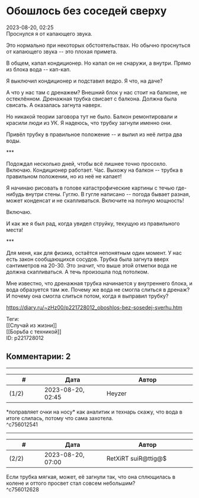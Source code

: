 Обошлось без соседей сверху
===========================

  
2023-08-20, 02:25  
 Проснулся я от капающего звука.   
   
 Это нормально при некоторых обстоятельствах. Но обычно проснуться от капающего звука -- это плохая примета.   
   
 В общем, капал кондиционер. Но капал он не снаружи, а внутри. Прямо из блока вода -- кап-кап.   
   
 Я выключил кондиционер и подставил ведро. Я что, на даче?   
   
 А что у нас там с дренажем? Внешний блок у нас стоит на балконе, не остеклённом. Дренажная трубка свисает с балкона. Должна была свисать. А оказалась загнута наверх.   
   
 Но никакой теории заговора тут не было. Балкон ремонтировали и красили люди из УК. Я надеюсь, что трубку загнули именно они.   
   
 Привёл трубку в правильное положение -- и вылил из неё литра два воды.   
   
 \*\*\*   
   
 Подождал несколько дней, чтобы всё лишнее точно просохло. Включаю. Кондиционер работает. Час. Выхожу на балкон -- трубка в правильном положении, но из неё не капает!   
   
 Я начинаю рисовать в голове катастрофические картины с течью где-нибудь внутри стены. Гуглю. В гугле написано -- погода бывает разная, может конденсат и не скапливаться. Включите на полную мощность!   
   
 Включаю.   
   
 И как же я был рад, когда увидел струйку, текущую из правильного места!   
   
 \*\*\*   
   
 Для меня, как для физика, остаётся непонятным один момент. У нас есть закон сообщающихся сосудов. Трубка была загнута вверх сантиметров на 20-30. Это значит, что выше этой отметки вода не должна скапливаться. А течь произошла под потолком.   
   
 Мне известно, что дренажная трубка начинается у внутреннего блока, и вода образуется там же. Почему же вода не смогла слиться в дренаж? И почему она смогла слиться потом, когда я выправил трубку?   
  
<https://diary.ru/~zHz00/p221728012_oboshlos-bez-sosedej-sverhu.htm>  
  
Теги:  
[[Случай из жизни]]  
[[Борьба с техникой]]  
ID: p221728012  


Комментарии: 2
--------------

  


---



|         #         |              Дата              |                     Автор                     |           ID           |
| --- | --- | --- | --- |
| (1/2) | 2023-08-20, 02:45 | Heyzer | c756012541 |

  
 \*поправляет очки на носу\* как аналитик и технарь скажу, что вода в итоге слилась, потому что сама захотела.   
 ^c756012541

---



|         #         |              Дата              |                     Автор                     |           ID           |
| --- | --- | --- | --- |
| (2/2) | 2023-08-20, 07:00 | RetXiRT suiR@ttig@$ | c756012628 |

  
 Если трубка мягкая, может, её загнули так, что она сплющилась в колене и оттого просвет стал совсем небольшим?   
 ^c756012628